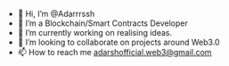 - 👋 Hi, I’m @Adarrrssh
- 👀 I’m a Blockchain/Smart Contracts Developer
- 🌱 I’m currently working on realising ideas.
- 💞️ I’m looking to collaborate on projects around Web3.0
- 📫 How to reach me adarshofficial.web3@gmail.com

<!---
Adarrrssh/Adarrrssh is a ✨ special ✨ repository because its `README.md` (this file) appears on your GitHub profile.
You can click the Preview link to take a look at your changes.
--->
